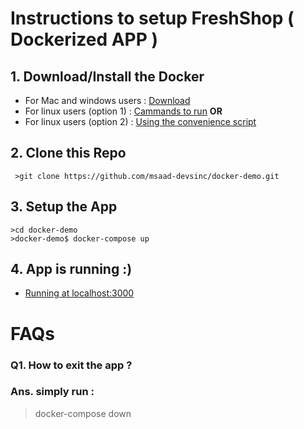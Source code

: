 
# Instructions to setup FreshShop ( Dockerized APP )

 ## 1. Download/Install the Docker
 

 - For Mac and windows users : [Download](https://www.docker.com/products/docker-desktop)
 - For linux users (option 1) : [Cammands to run](https://docs.docker.com/install/linux/docker-ce/ubuntu/#install-using-the-repository)
 **OR**
 - For linux users (option 2) : [Using the convenience script](https://docs.docker.com/install/linux/docker-ce/ubuntu/#install-using-the-convenience-script)
 
 ## 2. Clone this Repo
	 >git clone https://github.com/msaad-devsinc/docker-demo.git

## 3. Setup the App
	>cd docker-demo
	>docker-demo$ docker-compose up
	
## 4. App is running :)

 - [Running at localhost:3000](http://localhost:3000)



# FAQs
### Q1. How to exit the app ?
### Ans. simply run :
> docker-compose down
